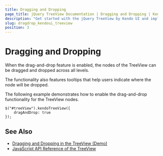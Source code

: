 ```yaml
---
title: Dragging and Dropping
page_title: jQuery TreeView Documentation | Dragging and Dropping | Kendo UI
description: "Get started with the jQuery TreeView by Kendo UI and implement the drag-and-drop functionality of the widget."
slug: dragdrop_kendoui_treeview
position: 3
---
```


# Dragging and Dropping

When the drag-and-drop feature is enabled, the nodes of the TreeView can be dragged and dropped across all levels.

The functionality also features tooltips that help users indicate where the node will be dropped.

The following example demonstrates how to enable the drag-and-drop functionality for the TreeView nodes.

    $("#treeView").kendoTreeView({
        dragAndDrop: true
    });

## See Also

* [Dragging and Dropping in the TreeView (Demo)](https://demos.telerik.com/kendo-ui/treeview/dragdrop)
* [JavaScript API Reference of the TreeView](/api/javascript/ui/treeview)

